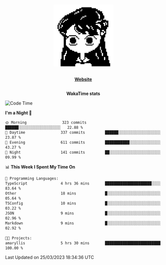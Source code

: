 ##

<p align="center">
  <img src="./person.gif" />
</p>

##

<div align="center">
  <p>
    <strong>
    <a href='https://domm.me'>Website</a>
    </strong>
  </p>
</div>

##

<div align="center">
  <p>
    <strong>
    WakaTime stats
    </strong>
  </p>
</div>

<!--START_SECTION:waka-->
![Code Time](http://img.shields.io/badge/Code%20Time-63%20hrs%2026%20mins-blue)

**I'm a Night 🦉** 

```text
🌞 Morning                323 commits         ██████░░░░░░░░░░░░░░░░░░░   22.88 % 
🌆 Daytime                337 commits         ██████░░░░░░░░░░░░░░░░░░░   23.87 % 
🌃 Evening                611 commits         ███████████░░░░░░░░░░░░░░   43.27 % 
🌙 Night                  141 commits         ██░░░░░░░░░░░░░░░░░░░░░░░   09.99 % 
```


📊 **This Week I Spent My Time On** 

```text
💬 Programming Languages: 
TypeScript               4 hrs 36 mins       █████████████████████░░░░   83.64 % 
Other                    18 mins             █░░░░░░░░░░░░░░░░░░░░░░░░   05.64 % 
TSConfig                 10 mins             █░░░░░░░░░░░░░░░░░░░░░░░░   03.22 % 
JSON                     9 mins              █░░░░░░░░░░░░░░░░░░░░░░░░   02.96 % 
Markdown                 9 mins              █░░░░░░░░░░░░░░░░░░░░░░░░   02.92 % 

🐱‍💻 Projects: 
amaryllis                5 hrs 30 mins       █████████████████████████   100.00 % 
```


 Last Updated on 25/03/2023 18:34:36 UTC
<!--END_SECTION:waka-->

